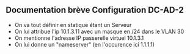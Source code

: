 ## Documentation brève Configuration DC-AD-2

- On va tout définir en statique étant un Serveur
- On lui attribue l'ip 10.1.3.11 avec un masque en /24 dans le VLAN 30
- On mentionne l'adresse IP passerelle virtuel 10.1.3.1
- On lui donne un "nameserver" (en l'occurence ici 1.1.1.1)
